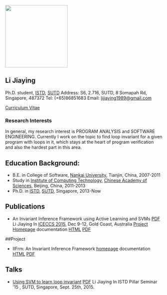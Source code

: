 <img border="0" height="200" src="http://lijiaying.github.io/photo.jpg" />

## Li Jiaying
Ph.D. student, [ISTD](https://istd.sutd.edu.sg/), [SUTD](http://www.sutd.edu.sg/)
Address: S6, 2.716, SUTD, 8 Somapah Rd, Singapore, 487372
Tel: (+65)86851683
Email: lijiaying1989@gmail.com

[Curriculum Vitae](http://lijiaying.github.io/cv.pdf)

### Research Interests
In general, my research interest is PROGRAM ANALYSIS and SOFTWARE ENGINEERING. 
Currently I work on the topic to find loop invariant for a given program with loops in it, 
which stays at the heart of program verification and also the hardest part in this area.


## Education Background:
* B.E. in College of Software, [Nankai University](http://www.nankai.edu.cn), Tianjin, China, 2007-2011
* Study in [Institute of Computing Technology](http://english.ict.cas.cn/), [Chinese Academy of Sciences](http://english.cas.cn/), Beijing, China, 2011-2013
* Ph.D. in [ISTD](https://istd.sutd.edu.sg/), [SUTD](http://www.sutd.edu.sg/), Singapore, 2013-Now

## Publications
* An Invariant Inference Framework using Active Learning and SVMs [PDF](http://lijiaying.github.io/PDF/AnInvariantInferenceFrameworkbyActiveLearningandSVMs.pdf)
Li Jiaying In [ICECCS 2015](http://iceccs2015.monash.edu.au/2015/index.jsp), Dec 9-12, Gold Coast, Australia
[Project Homepage](http://iifrm.github.io/) documentation [HTML](http://iifrm.github.io/doc/html/index.html) [PDF](http://iifrm.github.io/doc/latex/refman.pdf)

##Project
* IIFrm: An Invariant Inference Framework [homepage](http://iifrm.github.io/) 
  documentation [HTML](http://iifrm.github.io/doc/html/index.html) [PDF](http://iifrm.github.io/doc/latex/refman.pdf)


## Talks
* [Using SVM to learn loop invariant](https://istd.sutd.edu.sg/news-events/event/seminar-series/using-svm-to-learn-loop-invariant/) [PDF](http://lijiaying.github.io/Talks/UsingSVMToLearnLoopInvariant.pdf)
  Li Jiaying
  In ISTD Pillar Seminar '15 , SUTD, Singapore, Sept. 25th, 2015. 